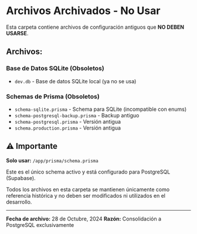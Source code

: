 # Archivos Archivados - No Usar

Esta carpeta contiene archivos de configuración antiguos que **NO DEBEN USARSE**.

## Archivos:

### Base de Datos SQLite (Obsoletos)
- `dev.db` - Base de datos SQLite local (ya no se usa)

### Schemas de Prisma (Obsoletos)
- `schema-sqlite.prisma` - Schema para SQLite (incompatible con enums)
- `schema-postgresql-backup.prisma` - Backup antiguo
- `schema-postgresql.prisma` - Versión antigua
- `schema.production.prisma` - Versión antigua

## ⚠️ Importante

**Solo usar:** `/app/prisma/schema.prisma`

Este es el único schema activo y está configurado para PostgreSQL (Supabase).

Todos los archivos en esta carpeta se mantienen únicamente como referencia histórica y no deben ser modificados ni utilizados en el desarrollo.

---
**Fecha de archivo:** 28 de Octubre, 2024
**Razón:** Consolidación a PostgreSQL exclusivamente
